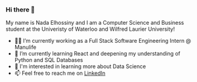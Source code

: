 ### Hi there 👋

My name is Nada Elhossiny and I am a Computer Science and Business student at the Univeristy of Waterloo and Wilfred Laurier University!
- 👩‍💻 I’m currently working as a Full Stack Software Engineering Intern @ Manulife
- 🌱 I’m currently learning React and deepening my understanding of Python and SQL Databases
- 🤔 I'm interested in learning more about Data Science 
- 📫 Feel free to reach me on [LinkedIn](www.linkedin.com/in/nadaelhossiny)


<!--
**Nada-Elhossiny/Nada-Elhossiny** is a ✨ _special_ ✨ repository because its `README.md` (this file) appears on your GitHub profile.

Here are some ideas to get you started:

- 🔭 I’m currently working on ...
- 🌱 I’m currently learning ...
- 👯 I’m looking to collaborate on ...
- 🤔 I’m looking for help with ...
- 💬 Ask me about ...
- 📫 How to reach me: ...
- 😄 Pronouns: ...
- ⚡ Fun fact: ...
-->
